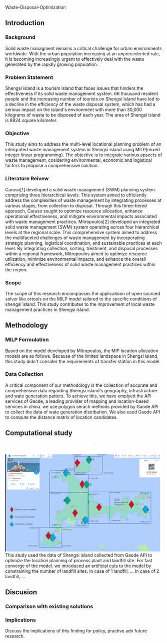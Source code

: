 Waste-Disposal-Optimization
## Introduction
### Background
Solid waste managment remains a critical challenge for urban environments worldwide. With the urban population increasing at an unprecedented rate, it is becoming increasingly urgent to effectively deal with the waste generated by the rapidly growing population. 
### Problem Statement
Shengsi island is a tourism island that faces issues that hinders the effectiveness if its solid waste management system. 66 thousand resident people and the increasing number of tourists on Shengsi Island have led to a decline in the efficiency of the waste disposal system, which has had a serious impact on the island's environment with more than 30,000 kilograms of waste to be disposed of each year. 
The area of Shengsi island is 8824 square kilometer.
### Objective
This study aims to address the multi-level locational planning problem of an intergrated waste management system in Shengsi island using MILP(mixed integer linear programming). The objective is to integrate various apsects of waste management, cosidering environmental, economic and logistical factors to propose a comprehensive solution.
### Literature Reivew
Caruso[1] developed a solid waste management (SWM) planning system comprising three hierarchical levels. This system aimed to efficiently address the complexities of waste management by integrating processes at various stages, from collection to disposal. Through this three-tiered approach, Caruso sought to optimize resource allocation, enhance operational effectiveness, and mitigate environmental impacts associated with waste management practices.
Mitropoulos[2] developed an integrated solid waste management (SWM) system operating across four hierarchical levels at the regional scale. This comprehensive system aimed to address the multifaceted challenges of waste management by incorporating strategic planning, logistical coordination, and sustainable practices at each level. By integrating collection, sorting, treatment, and disposal processes within a regional framework, Mitropoulos aimed to optimize resource utilization, minimize environmental impacts, and enhance the overall efficiency and effectiveness of solid waste management practices within the region.
### Scope
The scope of this research encompasses the applicatioon of open sourced solver like ortools on the MILP model tailored to the specific conditions of shengsi island. This study contributes to the improvement of local waste management practices in Shengsi island. 
## Methodology
### MILP Formulation
Based on the model developed by Mitropoulos, the MIP location allocation models are as follows.  Because of the limited landspace in Shengsi island, this study didn't consider the requirements of transfer station in this model.
### Data Collection
A critical component of our methodology is the collection of accurate and comprehensive data regarding Shengsi island's geography, infrastructure and wate generation patters. To achieve this, we have emplyed the API services of Gaode, a leading provider of mapping and location-based services in china.
we use polygon serach methods provided by Gaode API to collect the data of wate generation distribution. We also used Gaode API to compute the distance matrix of location candidates.
## Computational study
![image](https://github.com/Minefix049/Waste-Disposal-Optimization/blob/main/case.png)
This study used the data of Shengsi island collected from Gaode API to optimize the location planning of process plant and landfill site. For  fast converge of the model. we introduced an artificial cuts to the model by constraining the number of landfill sites.
In case of 1 landfill, ...
In case of 2 landfill, ...
## Discusion
### Comparison with existing solutions
### Implications
Discuss the implications of this finding for policy, practive adn future research.
